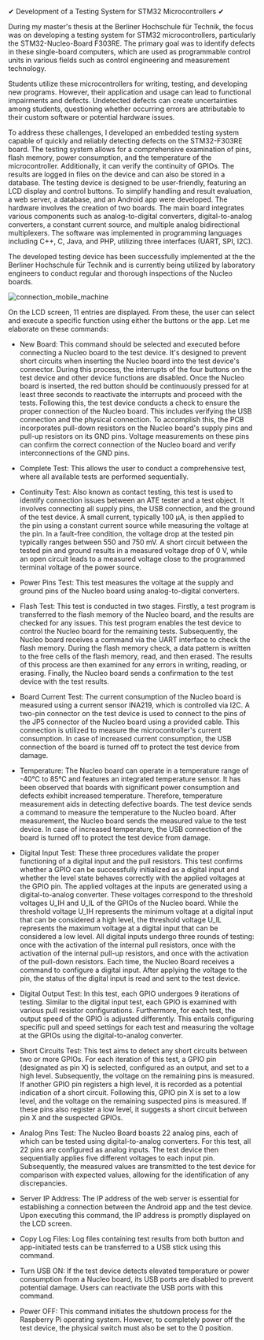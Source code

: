 ✔ Development of a Testing System for STM32 Microcontrollers ✔

During my master's thesis at the Berliner Hochschule für Technik, the focus was on developing a testing system for STM32 microcontrollers, particularly the STM32-Nucleo-Board F303RE.
The primary goal was to identify defects in these single-board computers, which are used as programmable control units in various fields such as control engineering and measurement technology.

Students utilize these microcontrollers for writing, testing, and developing new programs. However, their application and usage can lead to functional impairments and defects. Undetected defects can create uncertainties among students, questioning whether occurring errors are attributable to their custom software or potential hardware issues.

To address these challenges, I developed an embedded testing system capable of quickly and reliably detecting defects on the STM32-F303RE board. The testing system allows for a comprehensive examination of pins, flash memory, power consumption, and the temperature of the microcontroller. Additionally, it can verify the continuity of GPIOs. The results are logged in files on the device and can also be stored in a database.
The testing device is designed to be user-friendly, featuring an LCD display and control buttons. To simplify handling and result evaluation, a web server, a database, and an Android app were developed. 
The hardware involves the creation of two boards. The main board integrates various components such as analog-to-digital converters, digital-to-analog converters, a constant current source, and multiple analog bidirectional multiplexers. The software was implemented in programming languages including C++, C, Java, and PHP, utilizing three interfaces (UART, SPI, I2C).

The developed testing device has been successfully implemented at the the Berliner Hochschule für Technik and is currently being utilized by laboratory engineers to conduct regular and thorough inspections of the Nucleo boards.

![connection_mobile_machine](https://github.com/ammaros86/stm32_microcontroller_tester/assets/56800295/d110b6a0-f0d8-428b-81c0-94b64c6a2f4f)


On the LCD screen, 11 entries are displayed. From these, the user can select and execute a specific function using either the buttons or the app. Let me elaborate on these commands:

- New Board: This command should be selected and executed before connecting a Nucleo board to the test device. It's designed to prevent short circuits when inserting the Nucleo board into the test device's connector. During this process, the interrupts of the four buttons on the test device and other device functions are disabled. Once the Nucleo board is inserted, the red button should be continuously pressed for at least three seconds to reactivate the interrupts and proceed with the tests. Following this, the test device conducts a check to ensure the proper connection of the Nucleo board. This includes verifying the USB connection and the physical connection. To accomplish this, the PCB incorporates pull-down resistors on the Nucleo board's supply pins and pull-up resistors on its GND pins. Voltage measurements on these pins can confirm the correct connection of the Nucleo board and verify interconnections of the GND pins.

- Complete Test: This allows the user to conduct a comprehensive test, where all available tests are performed sequentially.

- Continuity Test: Also known as contact testing, this test is used to identify connection issues between an ATE tester and a test object. It involves connecting all supply pins, the USB connection, and the ground of the test device. A small current, typically 100 μA, is then applied to the pin using a constant current source while measuring the voltage at the pin. In a fault-free condition, the voltage drop at the tested pin typically ranges between 550 and 750 mV. A short circuit between the tested pin and ground results in a measured voltage drop of 0 V, while an open circuit leads to a measured voltage close to the programmed terminal voltage of the power source.

- Power Pins Test: This test measures the voltage at the supply and ground pins of the Nucleo board using analog-to-digital converters.

- Flash Test: This test is conducted in two stages. Firstly, a test program is transferred to the flash memory of the Nucleo board, and the results are checked for any issues. This test program enables the test device to control the Nucleo board for the remaining tests. Subsequently, the Nucleo board receives a command via the UART interface to check the flash memory. During the flash memory check, a data pattern is written to the free cells of the flash memory, read, and then erased. The results of this process are then examined for any errors in writing, reading, or erasing. Finally, the Nucleo board sends a confirmation to the test device with the test results.

- Board Current Test: The current consumption of the Nucleo board is measured using a current sensor INA219, which is controlled via I2C. A two-pin connector on the test device is used to connect to the pins of the JP5 connector of the Nucleo board using a provided cable. This connection is utilized to measure the microcontroller's current consumption. In case of increased current consumption, the USB connection of the board is turned off to protect the test device from damage.

- Temperature: The Nucleo board can operate in a temperature range of -40°C to 85°C and features an integrated temperature sensor. It has been observed that boards with significant power consumption and defects exhibit increased temperature. Therefore, temperature measurement aids in detecting defective boards. The test device sends a command to measure the temperature to the Nucleo board. After measurement, the Nucleo board sends the measured value to the test device. In case of increased temperature, the USB connection of the board is turned off to protect the test device from damage.

- Digital Input Test: These three procedures validate the proper functioning of a digital input and the pull resistors. This test confirms whether a GPIO can be successfully initialized as a digital input and whether the level state behaves correctly with the applied voltages at the GPIO pin. The applied voltages at the inputs are generated using a digital-to-analog converter. These voltages correspond to the threshold voltages U_IH and U_IL of the GPIOs of the Nucleo board. While the threshold voltage U_IH represents the minimum voltage at a digital input that can be considered a high level, the threshold voltage U_IL represents the maximum voltage at a digital input that can be considered a low level. All digital inputs undergo three rounds of testing: once with the activation of the internal pull resistors, once with the activation of the internal pull-up resistors, and once with the activation of the pull-down resistors. Each time, the Nucleo Board receives a command to configure a digital input. After applying the voltage to the pin, the status of the digital input is read and sent to the test device.

- Digital Output Test: In this test, each GPIO undergoes 9 iterations of testing. Similar to the digital input test, each GPIO is examined with various pull resistor configurations. Furthermore, for each test, the output speed of the GPIO is adjusted differently. This entails configuring specific pull and speed settings for each test and measuring the voltage at the GPIOs using the digital-to-analog converter.

- Short Circuits Test: This test aims to detect any short circuits between two or more GPIOs. For each iteration of this test, a GPIO pin (designated as pin X) is selected, configured as an output, and set to a high level. Subsequently, the voltage on the remaining pins is measured. If another GPIO pin registers a high level, it is recorded as a potential indication of a short circuit. Following this, GPIO pin X is set to a low level, and the voltage on the remaining suspected pins is measured. If these pins also register a low level, it suggests a short circuit between pin X and the suspected GPIOs.

- Analog Pins Test: The Nucleo Board boasts 22 analog pins, each of which can be tested using digital-to-analog converters. For this test, all 22 pins are configured as analog inputs. The test device then sequentially applies five different voltages to each input pin. Subsequently, the measured values are transmitted to the test device for comparison with expected values, allowing for the identification of any discrepancies.

- Server IP Address: The IP address of the web server is essential for establishing a connection between the Android app and the test device. Upon executing this command, the IP address is promptly displayed on the LCD screen.

- Copy Log Files: Log files containing test results from both button and app-initiated tests can be transferred to a USB stick using this command.

- Turn USB ON: If the test device detects elevated temperature or power consumption from a Nucleo board, its USB ports are disabled to prevent potential damage. Users can reactivate the USB ports with this command.

- Power OFF: This command initiates the shutdown process for the Raspberry Pi operating system. However, to completely power off the test device, the physical switch must also be set to the 0 position.

